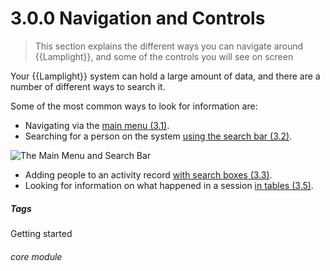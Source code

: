 # 3.0.0 Navigation and Controls

> This section explains the different ways you can navigate around {{Lamplight}}, and some of the controls you will see on screen



Your {{Lamplight}} system can hold a large amount of data, and there are a number of different ways to search it. 

Some of the most common ways to look for information are:

- Navigating via the [main menu (3.1)](help/index/p/3.1.0).
- Searching for a person on the system [using the search bar (3.2)](help/index/p/3.2.0).  

![The Main Menu and Search Bar](3.0.0a.png)  

- Adding people to an activity record [with search boxes (3.3)](help/index/p/3.3.0).
- Looking for information on what happened in a session [in tables (3.5)](help/index/p/3.5.0).


##### Tags
Getting started


###### core module

